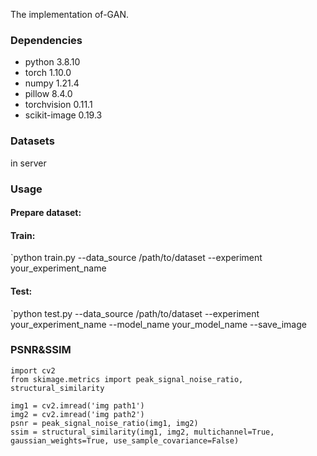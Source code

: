 The implementation of-GAN.

### Dependencies
- python 3.8.10
- torch 1.10.0
- numpy 1.21.4
- pillow 8.4.0
- torchvision 0.11.1
- scikit-image 0.19.3

### Datasets
in server

### Usage
#### Prepare dataset:


#### Train:
`python train.py --data_source /path/to/dataset --experiment your_experiment_name

#### Test:
`python test.py --data_source /path/to/dataset --experiment your_experiment_name --model_name your_model_name --save_image

### PSNR&SSIM
```
import cv2
from skimage.metrics import peak_signal_noise_ratio, structural_similarity

img1 = cv2.imread('img path1')
img2 = cv2.imread('img path2')
psnr = peak_signal_noise_ratio(img1, img2)
ssim = structural_similarity(img1, img2, multichannel=True, gaussian_weights=True, use_sample_covariance=False)
```
